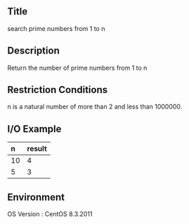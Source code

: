 ## Title
search prime numbers from 1 to n

## Description
Return the number of prime numbers from 1 to n

## Restriction Conditions
n is a natural number of more than 2 and less than 1000000.

## I/O Example
| n | result |
|:--------|:--------|
| 10 | 4 | 
| 5 | 3 | 

## Environment
OS Version : CentOS 8.3.2011






